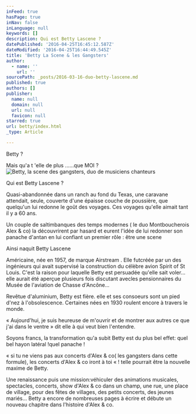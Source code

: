 ```yaml
---
inFeed: true
hasPage: true
inNav: false
inLanguage: null
keywords: []
description: Qui est Betty Lascene ?
datePublished: '2016-04-25T16:45:12.587Z'
dateModified: '2016-04-25T16:44:49.545Z'
title: 'Betty La Scene & les Gangsters'
author:
  - name: ''
    url: ''
sourcePath: _posts/2016-03-16-duo-betty-lascene.md
published: true
authors: []
publisher:
  name: null
  domain: null
  url: null
  favicon: null
starred: true
url: betty/index.html
_type: Article

---
```

Betty ? 

Mais qu'a t 'elle de plus ......que MOI ?
![Betty, la scene des gangsters, duo de musiciens chanteurs](https://s3-us-west-2.amazonaws.com/the-grid-img/p/b5a832543abb022ad76ddf1d4244cd02e758268a.jpg)

Qui est Betty Lascene ?

Quasi-abandonnée dans un ranch au fond du Texas, une caravane attendait, seule, couverte d'une épaisse couche de poussière, que quelqu'un lui redonne le goût des voyages. Ces voyages qu'elle aimait tant il y a 60 ans.

Un couple de saltimbanques des temps modernes ( le duo Montboucherois Alex & co) la découvrirent par hasard et eurent l'idée de lui redonner son panache d'antan en lui confiant un premier rôle : être une scene

Ainsi naquit Betty Lascene

Américaine, née en 1957, de marque Airstream . Elle futcréée par un des ingénieurs qui avait supervisé la construction du célèbre avion Spirit of St Louis. C'est la raison pour laquelle Betty est persuadée qu'elle sait voler... elle aurait été aperçue plusieurs fois discutant avecles pensionnaires du Musée de l'aviation de Chasse d'Ancône...

Revêtue d'aluminium, Betty est fière. elle et ses consoeurs sont un pied d'nez à l'obsolescence. Certaines nées en 1930 roulent encore à travers le monde.

« Aujourd'hui, je suis heureuse de m'ouvrir et de montrer aux autres ce que j'ai dans le ventre » dit elle à qui veut bien l'entendre.

Soyons francs, la transformation qu'a subit Betty est du plus bel effet: quel bel hayon latéral !quel panache !

« si tu ne viens pas aux concerts d'Alex & co( les gangsters dans cette formule), les concerts d'Alex & co iront à toi « ! telle pourrait être la nouvelle maxime de Betty.

Une renaissance puis une mission:véhiculer des animations musicales, spectacles, concerts, show d'Alex & co dans un champ, une rue, une place de village, pour des fêtes de villages, des petits concerts, des jeunes mariés... Betty a encore de nombreuses pages à écrire et débute un nouveau chapitre dans l'histoire d'Alex & co.